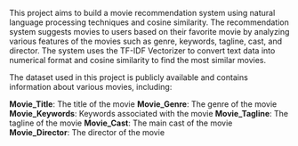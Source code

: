 This project aims to build a movie recommendation system using natural language processing techniques and cosine similarity. The recommendation system suggests movies to users based on their favorite movie by analyzing various features of the movies such as genre, keywords, tagline, cast, and director. The system uses the TF-IDF Vectorizer to convert text data into numerical format and cosine similarity to find the most similar movies.

The dataset used in this project is publicly available and contains information about various movies, including:

**Movie_Title**: The title of the movie
**Movie_Genre**: The genre of the movie
**Movie_Keywords**: Keywords associated with the movie
**Movie_Tagline**: The tagline of the movie
**Movie_Cast**: The main cast of the movie
**Movie_Director**: The director of the movie
